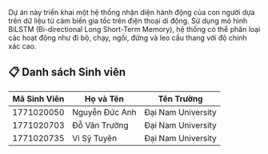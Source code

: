 Dự án này triển khai một hệ thống nhận diện hành động của con người dựa trên dữ liệu từ cảm biến gia tốc trên điện thoại di động. Sử dụng mô hình BiLSTM (Bi-directional Long Short-Term Memory), hệ thống có thể phân loại các hoạt động như đi bộ, chạy, ngồi, đứng và leo cầu thang với độ chính xác cao.
## 📋 Danh sách Sinh viên

| Mã Sinh Viên | Họ và Tên       | Tên Trường                  |
|-------------|----------------|-----------------------------|
| 1771020050    | Nguyễn Đức Anh    | Đại Nam University    |
| 1771020703   | Đỗ Văn Trường      | Đại Nam University    |
| 1771020735    | Vi Sỹ Tuyên      | Đại Nam University  |

